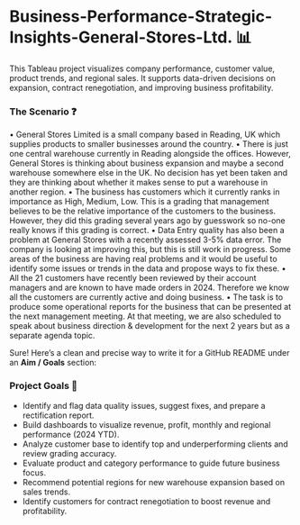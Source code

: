 # Business-Performance-Strategic-Insights-General-Stores-Ltd. 📊
This Tableau project visualizes company performance, customer value, product trends, and regional sales. It supports data-driven decisions on expansion, contract renegotiation, and improving business profitability.

### The Scenario ❓
• General Stores Limited is a small company based in Reading, UK which supplies products to 
smaller businesses around the country. 
• There is just one central warehouse currently in Reading alongside the offices. However, 
General Stores is thinking about business expansion and maybe a second warehouse 
somewhere else in the UK. No decision has yet been taken and they are thinking about 
whether it makes sense to put a warehouse in another region. 
• The business has customers which it currently ranks in importance as High, Medium, Low. 
This is a grading that management believes to be the relative importance of the customers to 
the business. However, they did this grading several years ago by guesswork so no-one really 
knows if this grading is correct. 
• Data Entry quality has also been a problem at General Stores with a recently assessed 3-5% 
data error. The company is looking at improving this, but this is still work in progress. Some 
areas of the business are having real problems and it would be useful to identify some issues 
or trends in the data and propose ways to fix these. 
• All the 21 customers have recently been reviewed by their account managers and are known 
to have made orders in 2024. Therefore we know all the customers are currently active and 
doing business. 
• The task is to produce some operational reports for the business that can be presented at 
the next management meeting. At that meeting, we are also scheduled to speak about 
business direction & development for the next 2 years but as a separate agenda topic.

Sure! Here’s a clean and precise way to write it for a GitHub README under an **Aim / Goals** section:


### Project Goals 🎯

- Identify and flag data quality issues, suggest fixes, and prepare a rectification report.  
- Build dashboards to visualize revenue, profit, monthly and regional performance (2024 YTD).  
- Analyze customer base to identify top and underperforming clients and review grading accuracy.  
- Evaluate product and category performance to guide future business focus.  
- Recommend potential regions for new warehouse expansion based on sales trends.  
- Identify customers for contract renegotiation to boost revenue and profitability.

